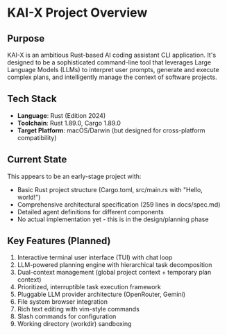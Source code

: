 # KAI-X Project Overview

## Purpose
KAI-X is an ambitious Rust-based AI coding assistant CLI application. It's designed to be a sophisticated command-line tool that leverages Large Language Models (LLMs) to interpret user prompts, generate and execute complex plans, and intelligently manage the context of software projects.

## Tech Stack
- **Language**: Rust (Edition 2024)
- **Toolchain**: Rust 1.89.0, Cargo 1.89.0
- **Target Platform**: macOS/Darwin (but designed for cross-platform compatibility)

## Current State
This appears to be an early-stage project with:
- Basic Rust project structure (Cargo.toml, src/main.rs with "Hello, world!")
- Comprehensive architectural specification (259 lines in docs/spec.md)
- Detailed agent definitions for different components
- No actual implementation yet - this is in the design/planning phase

## Key Features (Planned)
1. Interactive terminal user interface (TUI) with chat loop
2. LLM-powered planning engine with hierarchical task decomposition
3. Dual-context management (global project context + temporary plan context)
4. Prioritized, interruptible task execution framework
5. Pluggable LLM provider architecture (OpenRouter, Gemini)
6. File system browser integration
7. Rich text editing with vim-style commands
8. Slash commands for configuration
9. Working directory (workdir) sandboxing